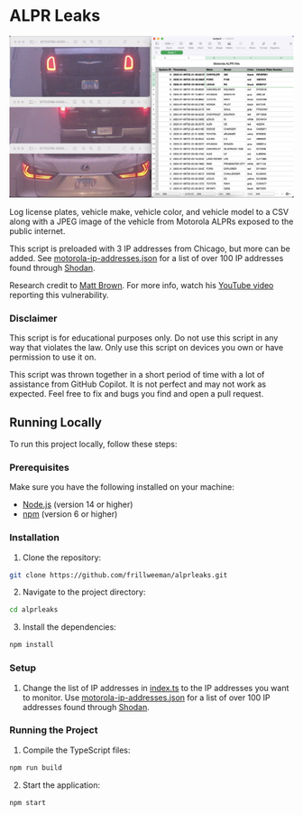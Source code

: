 # ALPR Leaks

![CSV file of data collected from script](./docs/csv.png)

Log license plates, vehicle make, vehicle color, and vehicle model to a CSV along with a JPEG image of the vehicle from Motorola ALPRs exposed to the public internet.

This script is preloaded with 3 IP addresses from Chicago, but more can be added. See [motorola-ip-addresses.json](./motorola-ip-addresses.json) for a list of over 100 IP addresses found through [Shodan](https://shodan.io).

Research credit to [Matt Brown](https://www.youtube.com/@mattbrwn). For more info, watch his [YouTube video](https://youtu.be/0dUnY1641WM?si=A2geeOF-FCunDW-v) reporting this vulnerability.

### Disclaimer

This script is for educational purposes only. Do not use this script in any way that violates the law. Only use this script on devices you own or have permission to use it on.

This script was thrown together in a short period of time with a lot of assistance from GitHub Copilot. It is not perfect and may not work as expected. Feel free to fix and bugs you find and open a pull request.

## Running Locally

To run this project locally, follow these steps:

### Prerequisites

Make sure you have the following installed on your machine:
- [Node.js](https://nodejs.org/) (version 14 or higher)
- [npm](https://www.npmjs.com/) (version 6 or higher)

### Installation

1. Clone the repository:
  ```sh
  git clone https://github.com/frillweeman/alprleaks.git
  ```
2. Navigate to the project directory:
  ```sh
  cd alprleaks
  ```
3. Install the dependencies:
  ```sh
  npm install
  ```

### Setup

1. Change the list of IP addresses in [index.ts](./src/index.ts) to the IP addresses you want to monitor. Use [motorola-ip-addresses.json](./motorola-ip-addresses.json) for a list of over 100 IP addresses found through [Shodan](https://shodan.io).

### Running the Project

1. Compile the TypeScript files:
  ```sh
  npm run build
  ```
2. Start the application:
  ```sh
  npm start
  ```
